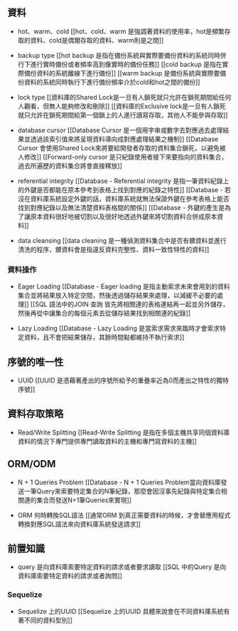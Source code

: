 ## 資料
- hot、warm、cold
[[hot、cold、warm 是強調著資料的使用率，hot是頻繁存取的資料、cold是偶爾存取的資料、warm則是之間]]

- backup type
[[hot backup 是指在備份系統與實際要備份資料的系統同時併行下進行實時備份或者頻率高到像實時的備份任務]]
[[cold backup 是指在實際備份資料的系統離線下進行備份]]
[[warm backup 是備份系統與實際要備份資料的系統同時執行下進行備份頻率介於cold和hot之間的備份]]

- lock type
[[資料庫的Shared Lock是一旦有人鎖死就只允許在鎖死期間給任何人觀看，但無人能夠修改和刪除]]
[[資料庫的Exclusive lock是一旦有人鎖死就只允許在鎖死期間給第一個鎖上的人進行讀寫存取，其他人不能參與存取]]


- database cursor
[[Database Cursor 是一個用字串或數字去對應過去處理結果並透過該索引值來將呈現資料導向成對應處理結果之機制]]
[[Database Cursor 會使用Shared Lock來將要給開發者存取的資料集合鎖死，以避免被人修改]]
[[Forward-only cursor 是只紀錄使用者接下來要指向的資料集合，過去所遍歷的資料集合將會直接釋放]]

- referential integrity
[[Database - Referential integrity 是指一筆資料紀錄上的外鍵是否都能在原本參考到表格上找到對應的紀錄之特性]]
[[Database - 若沒在資料庫系統設定外鍵的話，資料庫系統就無法保證外鍵在參考表格上能否找到對應紀錄以及無法清楚資料表格間的關係]]
[[Database - 外鍵的產生是為了讓原本資料很好地被切割以及很好地透過外鍵來將切割資料合併成原本資料]]

- data cleansing
[[data cleaning 是一種偵測資料集合中是否有髒資料並進行清洗的程序，髒資料會是指違反資料完整性、資料一致性特性的資料]]

### 資料操作
- Eager Loading
[[Database - Eager loading 是指主動索求未來會用到的資料集合並將結果放入特定空間，然後透過儲存結果來處理，以減緩不必要的處理]]
[[SQL 語法中的JOIN 查詢 皆先將相關連的表格連結再一起並另外儲存，然後再從中讓集合的每個元素去從儲存結果找到相關連的紀錄]]

- Lazy Loading
[[Database - Lazy Loading 是當索求需求來臨時才會索求特定資料，且不會把結果儲存，其餘時間點都維持不執行索求]]

## 序號的唯一性
- UUID
[[UUID 是憑藉著產出的序號所給予的重疊率近為0而產出之特性的獨特序號]]


## 資料存取策略
- Read/Write Splitting
[[Read-Write Splitting 是指在多個主機共享同個資料庫資料的情況下專門提供專門讀取資料的主機和專門寫資料的主機]]

## ORM/ODM
- N + 1 Queries Problem
[[Database - N + 1 Queries Problem當向資料庫發送一筆Query來索要特定集合的N筆紀錄，那麼會因沒事先紀錄與特定集合相關連的集合而發送N+1筆Queries來實現]]

- ORM 何時轉換SQL語法
[[通常ORM 到真正需要資料的時候，才會替應用程式轉換對應SQL語法來向資料庫系統發送請求]]

## 前置知識
- query 是向資料庫索要特定資料的請求或者要求讀取
[[SQL 中的Query 是向資料庫索要特定資料的請求或者詢問]]


### Sequelize
- Sequelize 上的UUID
[[Sequelize 上的UUID 具體來說會在不同資料庫系統有著不同的資料型別]]

